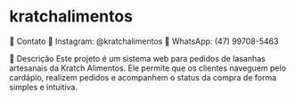 # kratchalimentos

📩 Contato
📱 Instagram: @kratchalimentos
📱 WhatsApp: (47) 99708-5463

📌 Descrição
Este projeto é um sistema web para pedidos de lasanhas artesanais da Kratch Alimentos. Ele permite que os clientes naveguem pelo cardápio, realizem pedidos e acompanhem o status da compra de forma simples e intuitiva.

